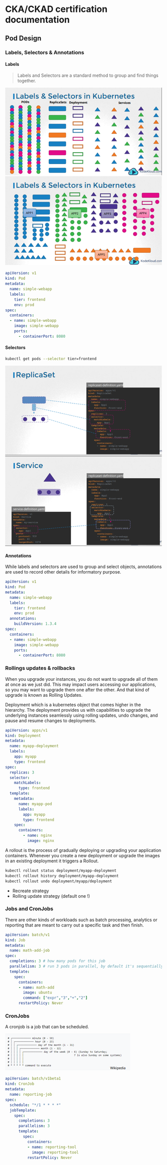 # CKA/CKAD certification documentation

## Pod Design

### Labels, Selectors & Annotations

#### Labels

> Labels and Selectors are a standard method to group and find things together.

![](./assets/06-labels.PNG)
![](./assets/07-selectors.PNG)

```yaml
apiVersion: v1
kind: Pod
metadata:
  name: simple-webapp
  labels:
    tier: frontend
    env: prod
spec:
  containers:
  - name: simple-webapp
    image: simple-webapp
    ports:
      - containerPort: 8080
```

#### Selectors

```sh
kubectl get pods --selector tier=frontend
```

![](./assets/08-selectors-rs.PNG)
![](./assets/09-selectors-svc.PNG)

#### Annotations

While labels and selectors are used to group and select objects, annotations are used to record other details for informatory purpose. 

```yaml
apiVersion: v1
kind: Pod
metadata:
  name: simple-webapp
  labels:
    tier: frontend
    env: prod
  annotations:
    buildVersion: 1.3.4
spec:
  containers:
  - name: simple-webapp
    image: simple-webapp
    ports:
      - containerPort: 8080
```

### Rollings updates & rollbacks

When you upgrade your instances, you do not want to upgrade all of them at once as we just did. This may impact users accessing our applications, so you may want to upgrade them one after the other. And that kind of upgrade is known as Rolling Updates.

Deployment which is a kubernetes object that comes higher in the hierarchy. The deployment provides us with capabilities to upgrade the underlying instances seamlessly using rolling updates, undo changes, and pause and resume changes to deployments.

```yaml
apiVersion: apps/v1
kind: Deployment
metadata:
  name: myapp-deployment
  labels:
    app: myapp
    type: frontend
spec:
  replicas: 3
  selector:
    matchLabels:
      type: frontend
  template:
    metadata:
      name: myapp-pod
      labels:
        app: myapp
        type: frontend
    spec:
      containers:
        - name: nginx
          image: nginx
```

A rollout is the process of gradually deploying or upgrading your application containers. Whenever you create a new deployment or upgrade 
the images in an existing deployment it triggers a Rollout.

```sh
kubectl rollout status deployment/myapp-deployment
kubectl rollout history deployment/myapp-deployment
kubectl rollout undo deployment/myapp/deployment
```

- Recreate strategy
- Rolling update strategy (default one !)

### Jobs and CronJobs

There are other kinds of workloads such as batch processing, analytics or reporting that are meant to carry out a specific task and then finish.

```yaml
apiVersion: batch/v1
kind: Job
metadata:
  name: math-add-job
spec:
  completions: 3 # how many pods for this job
  parallelism: 3 # run 3 pods in parallel, by default it's sequentially
  template:
    spec:
      containers:
      - name: math-add
        image: ubuntu
        command: ["expr","3","+","2"]
      restartPolicy: Never

```

### CronJobs

A cronjob is a job that can be scheduled.

![](./assets/10-cronjob.PNG)

```yaml
apiVersion: batch/v1beta1
kind: CronJob
metadata:
  name: reporting-job
spec:
  schedule: "*/1 * * * *"
  jobTemplate:
    spec:
      completions: 3
      parallelism: 3
      template:
        spec:
          containers:
          - name: reporting-tool
            image: reporting-tool
          restartPolicy: Never

```